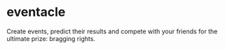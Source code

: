 # eventacle
Create events, predict their results and compete with your friends for the ultimate prize: bragging rights.
